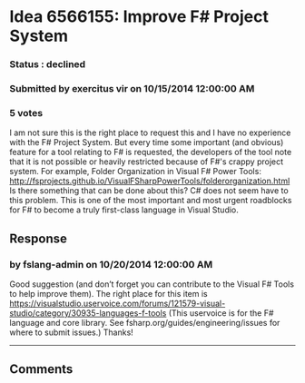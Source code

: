 # Idea 6566155: Improve F# Project System #

### Status : declined

### Submitted by exercitus vir on 10/15/2014 12:00:00 AM

### 5 votes

I am not sure this is the right place to request this and I have no experience with the F# Project System.
But every time some important (and obvious) feature for a tool relating to F# is requested, the developers of the tool note that it is not possible or heavily restricted because of F#'s crappy project system.
For example, Folder Organization in Visual F# Power Tools: http://fsprojects.github.io/VisualFSharpPowerTools/folderorganization.html
Is there something that can be done about this? C# does not seem have to this problem. This is one of the most important and most urgent roadblocks for F# to become a truly first-class language in Visual Studio.



## Response 
### by fslang-admin on 10/20/2014 12:00:00 AM

Good suggestion (and don’t forget you can contribute to the Visual F# Tools to help improve them).
The right place for this item is https://visualstudio.uservoice.com/forums/121579-visual-studio/category/30935-languages-f-tools
(This uservoice is for the F# language and core library. See fsharp.org/guides/engineering/issues for where to submit issues.)
Thanks!

------------------------
## Comments

